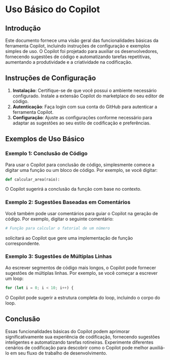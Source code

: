 # Uso Básico do Copilot

## Introdução
Este documento fornece uma visão geral das funcionalidades básicas da ferramenta Copilot, incluindo instruções de configuração e exemplos simples de uso. O Copilot foi projetado para auxiliar os desenvolvedores, fornecendo sugestões de código e automatizando tarefas repetitivas, aumentando a produtividade e a criatividade na codificação.

## Instruções de Configuração
1.  **Instalação**: Certifique-se de que você possui o ambiente necessário configurado. Instale a extensão Copilot do marketplace do seu editor de código.
2.  **Autenticação**: Faça login com sua conta do GitHub para autenticar a ferramenta Copilot.
3.  **Configuração**: Ajuste as configurações conforme necessário para adaptar as sugestões ao seu estilo de codificação e preferências.

## Exemplos de Uso Básico

### Exemplo 1: Conclusão de Código
Para usar o Copilot para conclusão de código, simplesmente comece a digitar uma função ou um bloco de código. Por exemplo, se você digitar:

```python
def calcular_area(raio):
```

O Copilot sugerirá a conclusão da função com base no contexto.

### Exemplo 2: Sugestões Baseadas em Comentários
Você também pode usar comentários para guiar o Copilot na geração de código. Por exemplo, digitar o seguinte comentário:

```python
# Função para calcular o fatorial de um número
```

solicitará ao Copilot que gere uma implementação de função correspondente.

### Exemplo 3: Sugestões de Múltiplas Linhas
Ao escrever segmentos de código mais longos, o Copilot pode fornecer sugestões de múltiplas linhas. Por exemplo, se você começar a escrever um loop:

```javascript
for (let i = 0; i < 10; i++) {
```

O Copilot pode sugerir a estrutura completa do loop, incluindo o corpo do loop.

## Conclusão
Essas funcionalidades básicas do Copilot podem aprimorar significativamente sua experiência de codificação, fornecendo sugestões inteligentes e automatizando tarefas rotineiras. Experimente diferentes cenários de codificação para descobrir como o Copilot pode melhor auxiliá-lo em seu fluxo de trabalho de desenvolvimento.